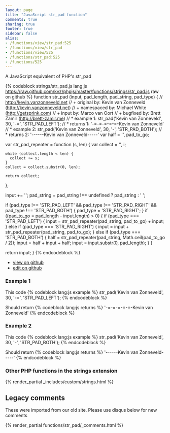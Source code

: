```yaml
---
layout: page
title: "JavaScript str_pad function"
comments: true
sharing: true
footer: true
sidebar: false
alias:
- /functions/view/str_pad:525
- /functions/view/str_pad
- /functions/view/525
- /functions/str_pad:525
- /functions/525
---
```

<!-- Generated by Rakefile:build -->
A JavaScript equivalent of PHP's str_pad

{% codeblock strings/str_pad.js lang:js https://raw.github.com/kvz/phpjs/master/functions/strings/str_pad.js raw on github %}
function str_pad (input, pad_length, pad_string, pad_type) {
  // http://kevin.vanzonneveld.net
  // +   original by: Kevin van Zonneveld (http://kevin.vanzonneveld.net)
  // + namespaced by: Michael White (http://getsprink.com)
  // +      input by: Marco van Oort
  // +   bugfixed by: Brett Zamir (http://brett-zamir.me)
  // *     example 1: str_pad('Kevin van Zonneveld', 30, '-=', 'STR_PAD_LEFT');
  // *     returns 1: '-=-=-=-=-=-Kevin van Zonneveld'
  // *     example 2: str_pad('Kevin van Zonneveld', 30, '-', 'STR_PAD_BOTH');
  // *     returns 2: '------Kevin van Zonneveld-----'
  var half = '',
    pad_to_go;

  var str_pad_repeater = function (s, len) {
    var collect = '',
      i;

    while (collect.length < len) {
      collect += s;
    }
    collect = collect.substr(0, len);

    return collect;
  };

  input += '';
  pad_string = pad_string !== undefined ? pad_string : ' ';

  if (pad_type !== 'STR_PAD_LEFT' && pad_type !== 'STR_PAD_RIGHT' && pad_type !== 'STR_PAD_BOTH') {
    pad_type = 'STR_PAD_RIGHT';
  }
  if ((pad_to_go = pad_length - input.length) > 0) {
    if (pad_type === 'STR_PAD_LEFT') {
      input = str_pad_repeater(pad_string, pad_to_go) + input;
    } else if (pad_type === 'STR_PAD_RIGHT') {
      input = input + str_pad_repeater(pad_string, pad_to_go);
    } else if (pad_type === 'STR_PAD_BOTH') {
      half = str_pad_repeater(pad_string, Math.ceil(pad_to_go / 2));
      input = half + input + half;
      input = input.substr(0, pad_length);
    }
  }

  return input;
}
{% endcodeblock %}

 - [view on github](https://github.com/kvz/phpjs/blob/master/functions/strings/str_pad.js)
 - [edit on github](https://github.com/kvz/phpjs/edit/master/functions/strings/str_pad.js)

### Example 1
This code
{% codeblock lang:js example %}
str_pad('Kevin van Zonneveld', 30, '-=', 'STR_PAD_LEFT');
{% endcodeblock %}

Should return
{% codeblock lang:js returns %}
'-=-=-=-=-=-Kevin van Zonneveld'
{% endcodeblock %}

### Example 2
This code
{% codeblock lang:js example %}
str_pad('Kevin van Zonneveld', 30, '-', 'STR_PAD_BOTH');
{% endcodeblock %}

Should return
{% codeblock lang:js returns %}
'------Kevin van Zonneveld-----'
{% endcodeblock %}


### Other PHP functions in the strings extension
{% render_partial _includes/custom/strings.html %}
## Legacy comments
These were imported from our old site. Please use disqus below for new comments
<div style="overflow-y: scroll; max-height: 500px;">
{% render_partial functions/str_pad/_comments.html %}
</div>

